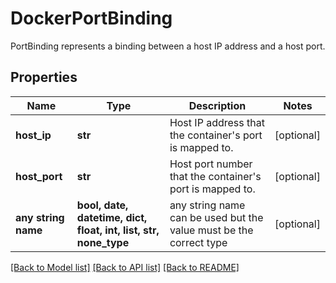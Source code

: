 # DockerPortBinding

PortBinding represents a binding between a host IP address and a host port. 

## Properties
Name | Type | Description | Notes
------------ | ------------- | ------------- | -------------
**host_ip** | **str** | Host IP address that the container&#39;s port is mapped to. | [optional] 
**host_port** | **str** | Host port number that the container&#39;s port is mapped to. | [optional] 
**any string name** | **bool, date, datetime, dict, float, int, list, str, none_type** | any string name can be used but the value must be the correct type | [optional]

[[Back to Model list]](../README.md#documentation-for-models) [[Back to API list]](../README.md#documentation-for-api-endpoints) [[Back to README]](../README.md)


